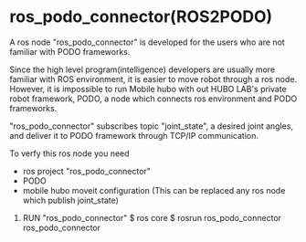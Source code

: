 # ros_podo_connector(ROS2PODO)

A ros node "ros_podo_connector" is developed for the users who are not familiar with PODO frameworks.

Since the high level program(intelligence) developers are usually more familiar with ROS environment, it is easier to move robot through a ros node. However, it is impossible to run Mobile hubo with out HUBO LAB's private robot framework, PODO, a node which connects ros environment and PODO frameworks.

"ros_podo_connector" subscribes topic "joint_state", a desired joint angles, and deliver it to PODO framework through TCP/IP communication.

To verfy this ros node you need
* ros project "ros_podo_connector"
* PODO
* mobile hubo moveit configuration (This can be replaced any ros node which publish joint_state) 


1. RUN "ros_podo_connector"
 $ ros core
 $ rosrun ros_podo_connector ros_podo_connector
